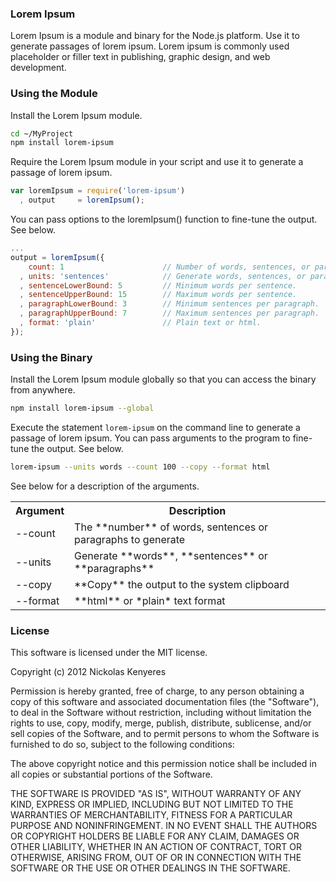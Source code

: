 ### Lorem Ipsum

Lorem Ipsum is a module and binary for the Node.js platform. Use it to generate passages of lorem ipsum. Lorem ipsum is commonly used placeholder or filler text in publishing, graphic design, and web development.

### Using the Module

Install the Lorem Ipsum module.

```bash
cd ~/MyProject
npm install lorem-ipsum
```

Require the Lorem Ipsum module in your script and use it to generate a passage of lorem ipsum.

```javascript
var loremIpsum = require('lorem-ipsum')
  , output     = loremIpsum();
```

You can pass options to the loremIpsum() function to fine-tune the output. See below.

```javascript
...
output = loremIpsum({
    count: 1                      // Number of words, sentences, or paragraphs to generate.
  , units: 'sentences'            // Generate words, sentences, or paragraphs.
  , sentenceLowerBound: 5         // Minimum words per sentence.
  , sentenceUpperBound: 15        // Maximum words per sentence.
  , paragraphLowerBound: 3        // Minimum sentences per paragraph.
  , paragraphUpperBound: 7        // Maximum sentences per paragraph.
  , format: 'plain'               // Plain text or html.
});
```

### Using the Binary

Install the Lorem Ipsum module globally so that you can access the binary from anywhere.

```bash
npm install lorem-ipsum --global
```

Execute the statement `lorem-ipsum` on the command line to generate a passage of lorem ipsum. You can pass arguments to the program to fine-tune the output. See below.

```bash
lorem-ipsum --units words --count 100 --copy --format html
```

See below for a description of the arguments.

<table>
  <tr>
    <th>Argument</th>
    <th>Description</th>
  </tr>
  <tr>
    <td>--count</td>
    <td>The **number** of words, sentences or paragraphs to generate</td>
  </tr>
  <tr>
    <td>--units</td>
    <td>Generate **words**, **sentences** or **paragraphs**</td>
  </tr>
  <tr>
    <td>--copy</td>
    <td>**Copy** the output to the system clipboard</td>
  </tr>
  <tr>
    <td>--format</td>
    <td>**html** or *plain* text format</td>
  </tr>
</table>

### License

This software is licensed under the MIT license.

Copyright (c) 2012 Nickolas Kenyeres

Permission is hereby granted, free of charge, to any person obtaining a copy of this software and associated documentation files (the "Software"), to deal in the Software without restriction, including without limitation the rights to use, copy, modify, merge, publish, distribute, sublicense, and/or sell copies of the Software, and to permit persons to whom the Software is furnished to do so, subject to the following conditions:

The above copyright notice and this permission notice shall be included in all copies or substantial portions of the Software.

THE SOFTWARE IS PROVIDED "AS IS", WITHOUT WARRANTY OF ANY KIND, EXPRESS OR IMPLIED, INCLUDING BUT NOT LIMITED TO THE WARRANTIES OF MERCHANTABILITY, FITNESS FOR A PARTICULAR PURPOSE AND NONINFRINGEMENT. IN NO EVENT SHALL THE AUTHORS OR COPYRIGHT HOLDERS BE LIABLE FOR ANY CLAIM, DAMAGES OR OTHER LIABILITY, WHETHER IN AN ACTION OF CONTRACT, TORT OR OTHERWISE, ARISING FROM, OUT OF OR IN CONNECTION WITH THE SOFTWARE OR THE USE OR OTHER DEALINGS IN THE SOFTWARE.
